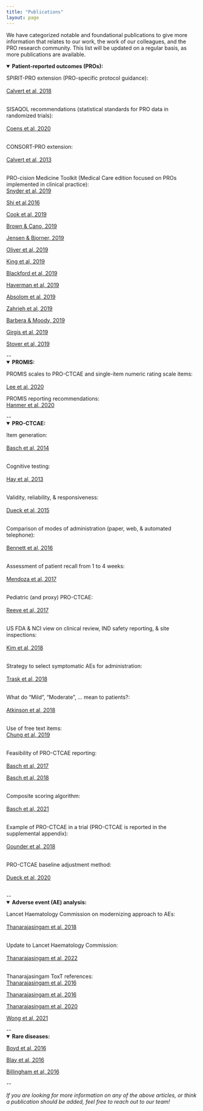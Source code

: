 ```yaml
---
title: "Publications"
layout: page
---
```


We have categorized notable and foundational publications to give more information that relates to our work, the work of our colleagues, and the PRO research community. This list will be updated on a regular basis, as more publications are available.

<details open>
  <summary><b>Patient-reported outcomes (PROs):</b></summary>

  SPIRIT-PRO extension (PRO-specific protocol guidance):<br>  
  <a href="https://pubmed.ncbi.nlm.nih.gov/29411037/">Calvert et al, 2018</a> <br><br>
  
  SISAQOL recommendations (statistical standards for PRO data in randomized trials):<br>  
  <a href="https://pubmed.ncbi.nlm.nih.gov/32007209/">Coens et al, 2020</a><br><br>
  
  CONSORT-PRO extension:<br>  
  <a href="https://pubmed.ncbi.nlm.nih.gov/23443445/">Calvert et al, 2013</a><br><br>
  
  PRO-cision Medicine Toolkit (Medical Care edition focused on PROs implemented in clinical practice):<br>
  <a href="https://pubmed.ncbi.nlm.nih.gov/30985589/">Snyder et al, 2019</a><br>

  <a href="https://pubmed.ncbi.nlm.nih.gov/30985590/">Shi et al,2016</a><br>

  <a href="https://pubmed.ncbi.nlm.nih.gov/30985591/">Cook et al, 2019</a><br>

  <a href="https://pubmed.ncbi.nlm.nih.gov/30985592/">Brown & Cano, 2019</a><br>

  <a href="https://pubmed.ncbi.nlm.nih.gov/30985593/">Jensen & Bjorner, 2019</a><br>

  <a href="https://pubmed.ncbi.nlm.nih.gov/30985594/">Oliver et al, 2019</a><br>

  <a href="https://pubmed.ncbi.nlm.nih.gov/30985595/">King et al, 2019</a><br>
    
  <a href="https://pubmed.ncbi.nlm.nih.gov/30985596/">Blackford et al, 2019</a><br>

  <a href="https://pubmed.ncbi.nlm.nih.gov/30985597/">Haverman et al, 2019</a><br>
    
  <a href="https://pubmed.ncbi.nlm.nih.gov/30985598/">Absolom et al, 2019</a><br>    

  <a href="https://pubmed.ncbi.nlm.nih.gov/30985599/">Zahrieh et al, 2019</a><br>

  <a href="https://pubmed.ncbi.nlm.nih.gov/30985600/">Barbera & Moody, 2019</a><br>

  <a href="https://pubmed.ncbi.nlm.nih.gov/30985601/">Girgis et al, 2019</a><br>
    
  <a href="https://pubmed.ncbi.nlm.nih.gov/30985602/">Stover et al, 2019</a><br>
  
</details>
--
<details open>
  <summary><b>PROMIS:</b></summary>

  PROMIS scales to PRO-CTCAE and single-item numeric rating scale items:<br>  
  <a href="https://pubmed.ncbi.nlm.nih.gov/33305344/">Lee et al, 2020</a><br>
  
  PROMIS reporting recommendations:<br> 
  <a href="https://pubmed.ncbi.nlm.nih.gov/32215788/">Hanmer et al, 2020</a><br>
 
</details>
--
<details open>
  <summary><b>PRO-CTCAE:</b></summary>

  Item generation:<br>  
  <a href="https://pubmed.ncbi.nlm.nih.gov/25265940/">Basch et al, 2014</a><br><br>

  Cognitive testing:<br>  
  <a href="https://pubmed.ncbi.nlm.nih.gov/23868457/">Hay et al, 2013</a><br><br>
  
  Validity, reliability, & responsiveness:<br>  
  <a href="https://pubmed.ncbi.nlm.nih.gov/26270597/">Dueck et al, 2015</a><br><br>
  
  Comparison of modes of administration (paper, web, & automated telephone):<br>  
  <a href="https://pubmed.ncbi.nlm.nih.gov/26892667/">Bennett et al, 2016</a><br><br> 
  
  Assessment of patient recall from 1 to 4 weeks:<br>  
  <a href="https://pubmed.ncbi.nlm.nih.gov/28545337/">Mendoza et al, 2017</a><br><br>
    
  Pediatric (and proxy) PRO-CTCAE:<br>  
  <a href="https://pubmed.ncbi.nlm.nih.gov/28062347/">Reeve et al, 2017</a> <br><br>
   
  US FDA & NCI view on clinical review, IND safety reporting, & site inspections:<br>  
  <a href="https://pubmed.ncbi.nlm.nih.gov/29237718/">Kim et al, 2018</a> <br><br>
    
  Strategy to select symptomatic AEs for administration:<br>  
  <a href="https://pubmed.ncbi.nlm.nih.gov/30230365/">Trask et al, 2018</a> <br><br>
    
  What do “Mild”, “Moderate”, … mean to patients?:<br>  
  <a href="https://pubmed.ncbi.nlm.nih.gov/29129739/">Atkinson et al, 2018</a> <br><br>
    
  Use of free text items:<br> 
  <a href="https://pubmed.ncbi.nlm.nih.gov/30840079/">Chung et al, 2019</a><br><br>
  
  Feasibility of PRO-CTCAE reporting:<br>  
  <a href="https://pubmed.ncbi.nlm.nih.gov/28463161/">Basch et al, 2017</a> <br>
     
  <a href="https://pubmed.ncbi.nlm.nih.gov/30204536/">Basch et al, 2018</a> <br><br>
    
  Composite scoring algorithm:<br>  
  <a href="https://pubmed.ncbi.nlm.nih.gov/33258687/">Basch et al, 2021</a> <br><br>
    
  Example of PRO-CTCAE in a trial (PRO-CTCAE is reported in the supplemental appendix):<br>  
  <a href="https://pubmed.ncbi.nlm.nih.gov/30575484/">Gounder et al, 2018</a> <br><br>
   
  PRO-CTCAE baseline adjustment method:<br>  
  <a href="https://pubmed.ncbi.nlm.nih.gov/31556911/">Dueck et al, 2020</a> <br><br>
  
</details>
--
<details open>
  <summary><b>Adverse event (AE) analysis:</b></summary>
  
  Lancet Haematology Commission on modernizing approach to AEs:<br>  
  <a href="https://pubmed.ncbi.nlm.nih.gov/29907552/">Thanarajasingam et al, 2018</a><br><br>
    
  Update to Lancet Haematology Commission:<br>  
  <a href="https://pubmed.ncbi.nlm.nih.gov/35483398/">Thanarajasingam et al, 2022</a><br><br>
  
  Thanarajasingam ToxT references:<br>
  <a href="https://pubmed.ncbi.nlm.nih.gov/27083333/">Thanarajasingam et al, 2016</a><br>

  <a href="https://pubmed.ncbi.nlm.nih.gov/27396640/">Thanarajasingam et al, 2016</a><br>
  
  <a href="https://pubmed.ncbi.nlm.nih.gov/32470440/">Thanarajasingam et al, 2020</a><br>
      
  <a href="https://pubmed.ncbi.nlm.nih.gov/32951293/">Wong et al, 2021</a><br>
  
</details>
--
<details open>
  <summary><b>Rare diseases:</b></summary>

  <a href="https://pubmed.ncbi.nlm.nih.gov/26868354/">Boyd et al, 2016</a><br>
  
  <a href="https://pubmed.ncbi.nlm.nih.gov/26868355/">Blay et al, 2016</a><br>
  
  <a href="https://pubmed.ncbi.nlm.nih.gov/26868356/">Billingham et al, 2016</a><br>
  
</details>

--

<i>If you are looking for more information on any of the above articles, or think a publication should be added, feel free to reach out to our team!</i>
